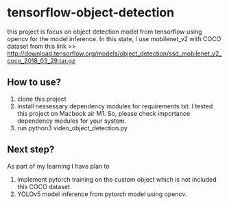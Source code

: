 # tensorflow-object-detection

this project is focus on object detection model from tensorflow using opencv for the model inference. 
In this state, I use mobilenet_v2 with COCO dataset from this link >> http://download.tensorflow.org/models/object_detection/ssd_mobilenet_v2_coco_2018_03_29.tar.gz

## How to use?
1. clone this project
2. install nessessary dependency modules for requirements.txt. I tested this project on Macbook air M1. So, please check importance dependency modules for your system.  
3. run python3 video_object_detection.py

## Next step?

As part of my learning I have plan to 
1. implement pytorch training on the custom object which is not included this COCO dataset. 
2. YOLOv5 model inference from pytorch model using opencv.


